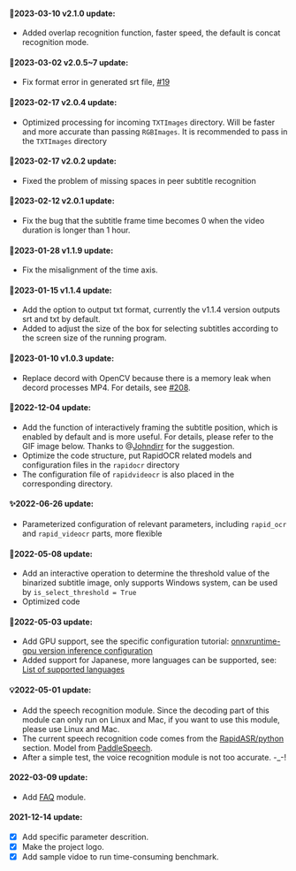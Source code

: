 #### 🥇2023-03-10 v2.1.0 update:
- Added overlap recognition function, faster speed, the default is concat recognition mode.

#### 🎈2023-03-02 v2.0.5~7 update:
- Fix format error in generated srt file, [#19](https://github.com/SWHL/RapidVideOCR/issues/19)

#### 🎫2023-02-17 v2.0.4 update:
- Optimized processing for incoming `TXTImages` directory. Will be faster and more accurate than passing `RGBImages`. It is recommended to pass in the `TXTImages` directory

#### 💎2023-02-17 v2.0.2 update:
- Fixed the problem of missing spaces in peer subtitle recognition

#### 🎇2023-02-12 v2.0.1 update:
- Fix the bug that the subtitle frame time becomes 0 when the video duration is longer than 1 hour.

#### 🧨2023-01-28 v1.1.9 update:
- Fix the misalignment of the time axis.

#### 👊2023-01-15 v1.1.4 update:
- Add the option to output txt format, currently the v1.1.4 version outputs srt and txt by default.
- Added to adjust the size of the box for selecting subtitles according to the screen size of the running program.

#### 🌈2023-01-10 v1.0.3 update:
- Replace decord with OpenCV because there is a memory leak when decord processes MP4. For details, see [#208](https://github.com/dmlc/decord/issues/208).

#### 🎄2022-12-04 update:
- Add the function of interactively framing the subtitle position, which is enabled by default and is more useful. For details, please refer to the GIF image below. Thanks to @[Johndirr](https://github.com/Johndirr) for the suggestion.
- Optimize the code structure, put RapidOCR related models and configuration files in the `rapidocr` directory
- The configuration file of `rapidvideocr` is also placed in the corresponding directory.

#### ✨2022-06-26 update:
- Parameterized configuration of relevant parameters, including `rapid_ocr` and `rapid_videocr` parts, more flexible

#### 🌼2022-05-08 update:
- Add an interactive operation to determine the threshold value of the binarized subtitle image, only supports Windows system, can be used by `is_select_threshold = True`
- Optimized code

#### 🎉2022-05-03 update:
- Add GPU support, see the specific configuration tutorial: [onnxruntime-gpu version inference configuration](https://github.com/RapidAI/RapidOCR/blob/main/python/onnxruntime_infer/README.md#onnxruntime-gpu%E7%89%88%E6%8E%A8%E7%90%86%E9%85%8D%E7%BD%AE)
- Added support for Japanese, more languages can be supported, see: [List of supported languages](https://github.com/PaddlePaddle/PaddleOCR/blob/release/2.1/doc/doc_ch/multi_languages.md#%E8%AF%AD%E7%A7%8D%E7%BC%A9%E5%86%99)

#### 💡2022-05-01 update:
- Add the speech recognition module. Since the decoding part of this module can only run on Linux and Mac, if you want to use this module, please use Linux and Mac.
- The current speech recognition code comes from the [RapidASR/python](https://github.com/RapidAI/RapidASR/tree/main/python/base_paddlespeech) section. Model from [PaddleSpeech](https://github.com/PaddlePaddle/PaddleSpeech/tree/develop/examples/aishell/asr0).
- After a simple test, the voice recognition module is not too accurate. -_-!

#### 2022-03-09 update:
- Add [FAQ](./FAQ.md) module.

#### 2021-12-14 update:
  - [x] Add specific parameter descrition.
  - [x] Make the project logo.
  - [x] Add sample vidoe to run time-consuming benchmark.
